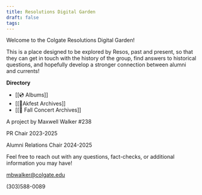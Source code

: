 ```yaml
---
title: Resolutions Digital Garden
draft: false
tags:
---
```

 
Welcome to the Colgate Resolutions Digital Garden!

This is a place designed to be explored by Resos, past and present, so that they can get in touch with the history of the group, find answers to historical questions, and hopefully develop a stronger connection between alumni and currents!

**Directory**
- [[💿 Albums]]
- [[🌷Akfest Archives]]
-  [[🍁 Fall Concert Archives]]

A project by Maxwell Walker #238

PR Chair 2023-2025

Alumni Relations Chair 2024-2025

Feel free to reach out with any questions, fact-checks, or additional information you may have!

mbwalker@colgate.edu

(303)588-0089